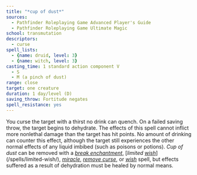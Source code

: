```yaml
---
title: "*cup of dust*"
sources:
  - Pathfinder Roleplaying Game Advanced Player's Guide
  - Pathfinder Roleplaying Game Ultimate Magic
school: transmutation
descriptors:
  - curse
spell_lists:
  - {name: druid, level: 3}
  - {name: witch, level: 3}
casting_time: 1 standard action component V
  - S
  - M (a pinch of dust)
range: close
target: one creature
duration: 1 day/level (D)
saving_throw: Fortitude negates
spell_resistance: yes
---
```


You curse the target with a thirst no drink can quench. On a failed saving throw, the target begins to dehydrate. The effects of this spell cannot inflict more nonlethal damage than the target has hit points. No amount of drinking can counter this effect, although the target still experiences the other normal effects of any liquid imbibed (such as poisons or potions). *Cup of dust* can be removed with a [*break enchantment*](/spells/break-enchantment/), [*limited [*wish*](/spells/wish/)*](/spells/limited-wish/), [*miracle*](/spells/miracle/), [*remove curse*](/spells/remove-curse/), or [*wish*](/spells/wish/) spell, but effects suffered as a result of dehydration must be healed by normal means.

